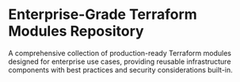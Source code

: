 # Enterprise-Grade Terraform Modules Repository

A comprehensive collection of production-ready Terraform modules designed for enterprise use cases, providing reusable infrastructure components with best practices and security considerations built-in.